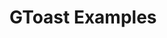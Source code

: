 # GToast Examples




<ExampleGToast />

<script setup>
//import ExampleGToast from './.vitepress/components/ExampleGToast.vue';

/*import { onMounted } from 'vue'

onMounted(() => {
  import('./lib-that-access-window-on-import').then((module) => {
    // use code
  })
})
*/
import { defineClientComponent } from 'vitepress'

const ExampleGToast = defineClientComponent(() => {
  return import('./.vitepress/components/ExampleGToast.vue')
})

</script>

